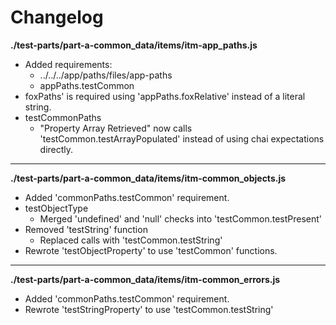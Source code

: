 # Changelog

**./test-parts/part-a-common_data/items/itm-app_paths.js**
* Added requirements:
	* ../../../app/paths/files/app-paths
	* appPaths.testCommon
* foxPaths' is required using 'appPaths.foxRelative' instead of a literal string.
* testCommonPaths
	* "Property Array Retrieved" now calls 'testCommon.testArrayPopulated' instead of using chai expectations directly.

---

**./test-parts/part-a-common_data/items/itm-common_objects.js**
* Added 'commonPaths.testCommon' requirement.
* testObjectType
	* Merged 'undefined' and 'null' checks into 'testCommon.testPresent'
* Removed 'testString' function
	* Replaced calls with 'testCommon.testString'
* Rewrote 'testObjectProperty' to use 'testCommon' functions.

---

**./test-parts/part-a-common_data/items/itm-common_errors.js**
* Added 'commonPaths.testCommon' requirement.
* Rewrote 'testStringProperty' to use 'testCommon.testString'
